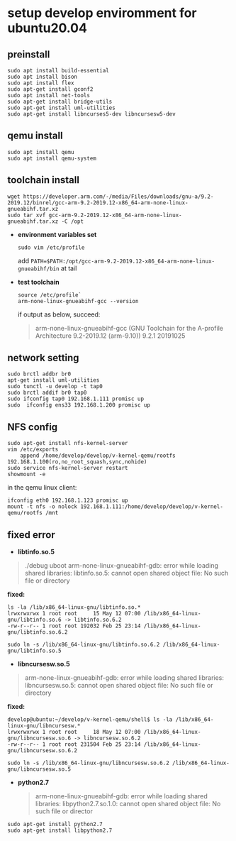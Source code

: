 # setup develop enviromment for ubuntu20.04

## preinstall

```shell
sudo apt install build-essential
sudo apt install bison
sudo apt install flex
sudo apt-get install gconf2
sudo apt install net-tools
sudo apt-get install bridge-utils
sudo apt-get install uml-utilities
sudo apt-get install libncurses5-dev libncursesw5-dev
```

## qemu install

```shell
sudo apt install qemu
sudo apt install qemu-system
```

## toolchain install

```shell
wget https://developer.arm.com/-/media/Files/downloads/gnu-a/9.2-2019.12/binrel/gcc-arm-9.2-2019.12-x86_64-arm-none-linux-gnueabihf.tar.xz 
sudo tar xvf gcc-arm-9.2-2019.12-x86_64-arm-none-linux-gnueabihf.tar.xz -C /opt
```

- **environment variables set**

  `sudo vim /etc/profile`

  add `PATH=$PATH:/opt/gcc-arm-9.2-2019.12-x86_64-arm-none-linux-gnueabihf/bin` at tail

- **test toolchain**

  ```shell
  source /etc/profile`
  arm-none-linux-gnueabihf-gcc --version
  ```

  if output as below, succeed:

  > arm-none-linux-gnueabihf-gcc (GNU Toolchain for the A-profile Architecture 9.2-2019.12 (arm-9.10)) 9.2.1 20191025

## network setting

```shell
sudo brctl addbr br0
apt-get install uml-utilities
sudo tunctl -u develop -t tap0
sudo brctl addif br0 tap0
sudo ifconfig tap0 192.168.1.111 promisc up
sudo  ifconfig ens33 192.168.1.200 promisc up
```

## NFS config

```shell
sudo apt-get install nfs-kernel-server
vim /etc/exports
	append /home/develop/develop/v-kernel-qemu/rootfs	192.168.1.100(ro,no_root_squash,sync,nohide) 
sudo service nfs-kernel-server restart 
showmount -e
```

in the qemu linux client:

```shell
ifconfig eth0 192.168.1.123 promisc up
mount -t nfs -o nolock 192.168.1.111:/home/develop/develop/v-kernel-qemu/rootfs /mnt
```

## fixed error

* **libtinfo.so.5**

> ./debug uboot
> arm-none-linux-gnueabihf-gdb: error while loading shared libraries: libtinfo.so.5: cannot open shared object file: No such file or directory

**fixed:**

```shell
ls -la /lib/x86_64-linux-gnu/libtinfo.so.*
lrwxrwxrwx 1 root root     15 May 12 07:00 /lib/x86_64-linux-gnu/libtinfo.so.6 -> libtinfo.so.6.2
-rw-r--r-- 1 root root 192032 Feb 25 23:14 /lib/x86_64-linux-gnu/libtinfo.so.6.2
```

`sudo ln -s /lib/x86_64-linux-gnu/libtinfo.so.6.2 /lib/x86_64-linux-gnu/libtinfo.so.5`

* **libncursesw.so.5**

> arm-none-linux-gnueabihf-gdb: error while loading shared libraries: libncursesw.so.5: cannot open shared object file: No such file or directory

**fixed:**

```shell
develop@ubuntu:~/develop/v-kernel-qemu/shell$ ls -la /lib/x86_64-linux-gnu/libncursesw.*
lrwxrwxrwx 1 root root     18 May 12 07:00 /lib/x86_64-linux-gnu/libncursesw.so.6 -> libncursesw.so.6.2
-rw-r--r-- 1 root root 231504 Feb 25 23:14 /lib/x86_64-linux-gnu/libncursesw.so.6.2
```

`sudo ln -s /lib/x86_64-linux-gnu/libncursesw.so.6.2 /lib/x86_64-linux-gnu/libncursesw.so.5`

* **python2.7**

  > arm-none-linux-gnueabihf-gdb: error while loading shared libraries: libpython2.7.so.1.0: cannot open shared object file: No such file or director

```shell
sudo apt-get install python2.7
sudo apt-get install libpython2.7
```

